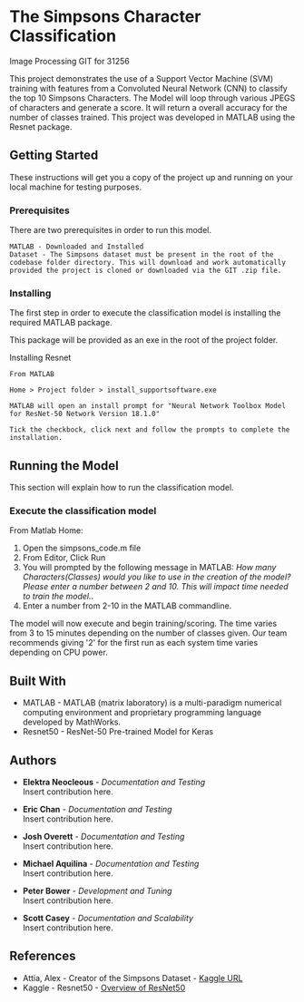 # The Simpsons Character Classification

Image Processing GIT for 31256

This project demonstrates the use of a Support Vector Machine (SVM) training with features from a Convoluted Neural Network (CNN)
to classify the top 10 Simpsons Characters. The Model will loop through various JPEGS of characters and generate a score. It will
return a overall accuracy for the number of classes trained. This project was developed in MATLAB using the Resnet package.
 

## Getting Started

These instructions will get you a copy of the project up and running on your local machine for testing purposes.

### Prerequisites

There are two prerequisites in order to run this model.

```
MATLAB - Downloaded and Installed
Dataset - The Simpsons dataset must be present in the root of the codebase folder directory. This will download and work automatically provided the project is cloned or downloaded via the GIT .zip file.
```

### Installing

The first step in order to execute the classification model is installing the required MATLAB package.

This package will be provided as an exe in the root of the project folder.

Installing Resnet

```
From MATLAB

Home > Project folder > install_supportsoftware.exe

MATLAB will open an install prompt for "Neural Network Toolbox Model for ResNet-50 Network Version 18.1.0"

Tick the checkbock, click next and follow the prompts to complete the installation.
```

## Running the Model

This section will explain how to run the classification model.

### Execute the classification model

From Matlab Home:

1. Open the simpsons_code.m file
2. From Editor, Click Run
3. You will prompted by the following message in MATLAB: <em>How many Characters(Classes) would you like to use in the creation of the model? Please enter a number between 2 and 10. This will impact time needed to train the model.</em>.  
3. Enter a number from 2-10 in the MATLAB commandline.

The model will now execute and begin training/scoring. The time varies from 3 to 15 minutes depending on the number
of classes given. Our team recommends giving '2' for the first run as each system time varies depending on CPU power.


## Built With

*  MATLAB - MATLAB (matrix laboratory) is a multi-paradigm numerical computing environment and proprietary programming language developed by MathWorks.
*  Resnet50 -  ResNet-50 Pre-trained Model for Keras


## Authors

* **Elektra Neocleous** - *Documentation and Testing*  
	Insert contribution here.
  
* **Eric Chan** - *Documentation and Testing*  
	Insert contribution here. 
  	
* **Josh Overett** - *Documentation and Testing*   
	Insert contribution here.
  	
* **Michael Aquilina** - *Documentation and Testing*   
	Insert contribution here.
  	
* **Peter Bower** - *Development and Tuning*   
	Insert contribution here.
  
* **Scott Casey** - *Documentation and Scalability*   
	Insert contribution here.
	

## References

* Attia, Alex - Creator of the Simpsons Dataset - [Kaggle URL](https://www.kaggle.com/alexattia/the-simpsons-characters-dataset)
* Kaggle - Resnet50 - [Overview of ResNet50](https://www.kaggle.com/keras/resnet50)


